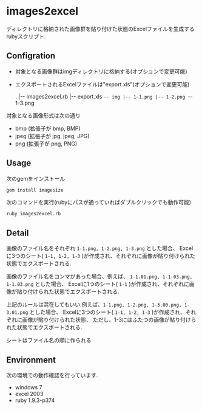 images2excel
============

ディレクトリに格納された画像群を貼り付けた状態のExcelファイルを生成するrubyスクリプト.


Configration
--------

* 対象となる画像群はimgディレクトリに格納する(オプションで変更可能)
* エクスポートされるExcelファイルは"export.xls"(オプションで変更可能)

    .
    |-- images2excel.rb
    |-- export.xls
    `-- img
        |-- 1-1.png
        |-- 1-2.png
        `-- 1-3.png

対象となる画像形式は次の通り

* bmp (拡張子が bmp, BMP)
* jpeg (拡張子が jpg, jpeg, JPG)
* png  (拡張子が png, PNG)



Usage
-----

次のgemをインストール

```sh
gem install imagesize
```

次のコマンドを実行(rubyにパスが通っていればダブルクリックでも動作可能)

```sh
ruby images2excel.rb
```


Detail
------

画像のファイル名をそれぞれ `1-1.png, 1-2.png, 1-3.png` とした場合、
Excelに3つのシート( `1-1, 1-2, 1-3` )が作成され、それぞれに画像が貼り付けられた状態でエクスポートされる.

画像のファイル名をコンマがあった場合、例えば、 `1-1.01.png, 1-1.03.png, 1-1.03.png` とした場合、
Excelに1つのシート( `1-1` )が作成され、それぞれに画像が貼り付けられた状態でエクスポートされる.

上記のルールは混在してもいい.例えば、`1-1.png, 1-2.png, 1-3.00.png, 1-3.01.png` とした場合、
Excelに3つのシート( `1-1, 1-2, 1-3` )が作成され、それぞれに画像が貼り付けられた状態、
ただし、1-3にはふたつの画像が貼り付けられた状態でエクスポートされる.


シートはファイル名の順に作られる


Environment
-----------

次の環境での動作確認を行っています.

* windows 7
* excel 2003
* ruby 1.9.3-p374

